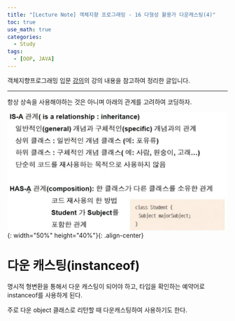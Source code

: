 ```yaml
---
title: "[Lecture Note] 객체지향 프로그래밍 - 16 다형성 활용가 다운캐스팅(4)"
toc: true
use_math: true
categories:
  - Study
tags:
  - [OOP, JAVA]
---
```


객체지향프로그래밍 입문 [강의](https://www.inflearn.com/course/%EC%9E%90%EB%B0%94-%ED%94%84%EB%A1%9C%EA%B7%B8%EB%9E%98%EB%B0%8D-%EC%9E%85%EB%AC%B8/dashboard)의 강의 내용을 참고하여 정리한 글입니다.

******

항상 상속을 사용해야하는 것은 아니며 아래의 관계를 고려하여 코딩하자.

![제목](/assets/images/oop/16-polymorphism.jpg){: width="50%" height="40%"}{: .align-center}


# 다운 캐스팅(instanceof)

명시적 형변환을 통해서 다운 캐스팅이 되어야 하고, 타입을 확인하는 예약어로 instanceof를 사용하게 된다.

주로 다운 object 클래스로 리턴할 때 다운캐스팅하여 사용하기도 한다.
